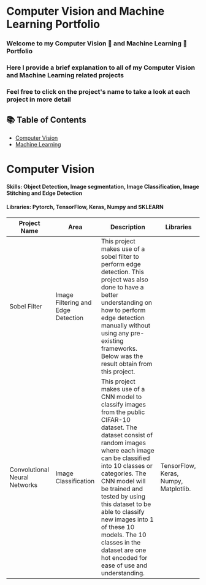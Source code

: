 # Computer Vision and Machine Learning Portfolio
### Welcome to my Computer Vision 👀 and Machine Learning 🤖 Portfolio 
### Here I provide a brief explanation to all of my Computer Vision and Machine Learning related projects
### Feel free to click on the project's name to take a look at each project in more detail 

## 📚 Table of Contents
- [Computer Vision](#computer-vision)
- [Machine Learning](#machine-learning)

# Computer Vision
#### Skills: Object Detection, Image segmentation, Image Classification, Image Stitching and Edge Detection
#### Libraries: Pytorch, TensorFlow, Keras, Numpy and SKLEARN
| Project Name | Area | Description | Libraries | 
|---|---|---|---|
| Sobel Filter | Image Filtering and Edge Detection | This project makes use of a sobel filter to perform edge detection. This project was also done to have a better understanding on how to perform edge detection manually without using any pre-existing frameworks. Below was the result obtain from this project. |  
| Convolutional Neural Networks | Image Classification | This project makes use of a CNN model to classify images from the public CIFAR-10 dataset. The dataset consist of random images where each image can be classified into 10 classes or categories. The CNN model will be trained and tested by using this dataset to be able to classify new images into 1 of these 10 models. The 10 classes in the dataset are one hot encoded for ease of use and understanding.| TensorFlow, Keras, Numpy, Matplotlib.|
<!--- I achieved this by performing all of the necessary calculation manually without making use of any pre-existing libraries. The magnitude and orientation of the gradients was calculated manually by doing convolution with a 3x3 filter in the horizontal and vertical direction in order to detect all edges no matter the orientation of it was. Non-maximal suppresion was also done in order to remove noise pixel within the image for better resolution. --->
